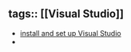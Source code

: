 tags:: [[Visual Studio]]
---

- [install and set up Visual Studio](https://visualstudio.microsoft.com/)
-